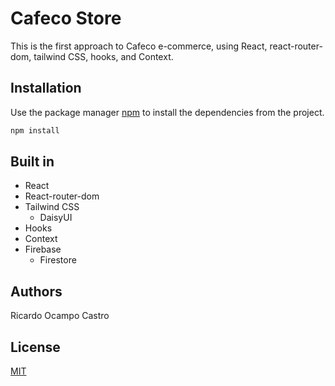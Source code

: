 # Cafeco Store

This is the first approach to Cafeco e-commerce, using React, react-router-dom, tailwind CSS, hooks, and Context.


## Installation

Use the package manager [npm](https://www.npmjs.com/) to install the dependencies from the project.

```bash
npm install
```

## Built in

- React
- React-router-dom
- Tailwind CSS
  - DaisyUI
- Hooks
- Context
- Firebase
  - Firestore

## Authors
Ricardo Ocampo Castro

## License
[MIT](https://choosealicense.com/licenses/mit/)